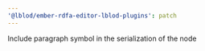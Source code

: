 ```yaml
---
'@lblod/ember-rdfa-editor-lblod-plugins': patch
---
```


Include paragraph symbol in the serialization of the node
